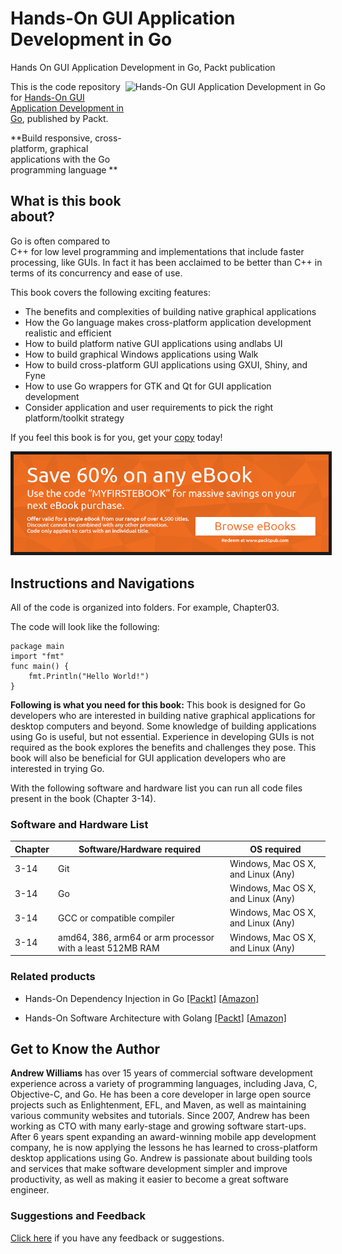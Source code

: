 # Hands-On GUI Application Development in Go
Hands On GUI Application Development in Go, Packt publication

<a href="https://www.packtpub.com/application-development/hands-gui-application-development-go?utm_source=github&utm_medium=repository&utm_campaign=9781789138412 "><img src="https://d255esdrn735hr.cloudfront.net/sites/default/files/imagecache/ppv4_main_book_cover/B10762_MockupCover.png" alt="Hands-On GUI Application Development in Go" height="256px" align="right"></a>

This is the code repository for [Hands-On GUI Application Development in Go](https://www.packtpub.com/application-development/hands-gui-application-development-go?utm_source=github&utm_medium=repository&utm_campaign=9781789138412 ), published by Packt.

**Build responsive, cross-platform, graphical applications with the Go programming language	**

## What is this book about?
Go is often compared to C++ for low level programming and implementations that include faster processing, like GUIs. In fact it has been acclaimed to be better than C++ in terms of its concurrency and ease of use.

This book covers the following exciting features:
* The benefits and complexities of building native graphical applications 
* How the Go language makes cross-platform application development realistic and efficient 
* How to build platform native GUI applications using andlabs UI 
* How to build graphical Windows applications using Walk 
* How to build cross-platform GUI applications using GXUI, Shiny, and Fyne 
* How to use Go wrappers for GTK and Qt for GUI application development 
* Consider application and user requirements to pick the right platform/toolkit strategy 

If you feel this book is for you, get your [copy](https://www.amazon.com/dp/1-789-13841-8) today!

<a href="https://www.packtpub.com/?utm_source=github&utm_medium=banner&utm_campaign=GitHubBanner"><img src="https://raw.githubusercontent.com/PacktPublishing/GitHub/master/GitHub.png" 
alt="https://www.packtpub.com/" border="5" /></a>

## Instructions and Navigations
All of the code is organized into folders. For example, Chapter03.

The code will look like the following:
```
package main
import "fmt"
func main() {
    fmt.Println("Hello World!")
}
```

**Following is what you need for this book:**
This book is designed for Go developers who are interested in building native graphical applications for desktop computers and beyond. Some knowledge of building applications using Go is useful, but not essential. Experience in developing GUIs is not required as the book explores the benefits and challenges they pose. This book will also be beneficial for GUI application developers who are interested in trying Go.	

With the following software and hardware list you can run all code files present in the book (Chapter 3-14).
### Software and Hardware List
| Chapter | Software/Hardware required | OS required |
| -------- | ------------------------------------ | ----------------------------------- |
| 3-14 | Git | Windows, Mac OS X, and Linux (Any) |
| 3-14 | Go | Windows, Mac OS X, and Linux (Any) |
| 3-14 | GCC or compatible compiler | Windows, Mac OS X, and Linux (Any) |
| 3-14 | amd64, 386, arm64 or arm processor with a least 512MB RAM  | Windows, Mac OS X, and Linux (Any) |


### Related products
* Hands-On Dependency Injection in Go [[Packt]](https://www.packtpub.com/application-development/hands-dependency-injection-go?utm_source=github&utm_medium=repository&utm_campaign=9781789132762 ) [[Amazon]](https://www.amazon.com/dp/1789132762)

* Hands-On Software Architecture with Golang [[Packt]](https://www.packtpub.com/application-development/hands-software-architecture-golang?utm_source=github&utm_medium=repository&utm_campaign=9781788622592 ) [[Amazon]](https://www.amazon.com/dp/1788622596)


## Get to Know the Author
**Andrew Williams**
has over 15 years of commercial software development experience across a variety of programming languages, including Java, C, Objective-C, and Go. He has been a core developer in large open source projects such as Enlightenment, EFL, and Maven, as well as maintaining various community websites and tutorials. Since 2007, Andrew has been working as CTO with many early-stage and growing software start-ups. After 6 years spent expanding an award-winning mobile app development company, he is now applying the lessons he has learned to cross-platform desktop applications using Go. Andrew is passionate about building tools and services that make software development simpler and improve productivity, as well as making it easier to become a great software engineer.


### Suggestions and Feedback
[Click here](https://docs.google.com/forms/d/e/1FAIpQLSdy7dATC6QmEL81FIUuymZ0Wy9vH1jHkvpY57OiMeKGqib_Ow/viewform) if you have any feedback or suggestions.


